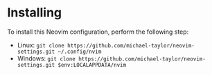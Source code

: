 # Installing

To install this Neovim configuration, perform the following step:

* Linux: `git clone https://github.com/michael-taylor/neovim-settings.git ~/.config/nvim`
* Windows: `git clone https://github.com/michael-taylor/neovim-settings.git $env:LOCALAPPDATA/nvim`

